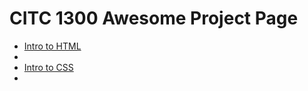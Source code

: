 # CITC 1300 Awesome Project Page

<ul>
<li><a href="intro_to_html/index.html" target="_blank">Intro to HTML</a><li>
<li><a href="HTML5_intro_to_css/index.html" target="_blank">Intro to CSS</a><li>
</ul>